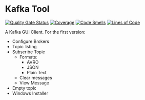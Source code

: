 # Kafka Tool

[![Quality Gate Status](https://sonarcloud.io/api/project_badges/measure?project=vepo_kafka-tool&metric=alert_status)](https://sonarcloud.io/summary/new_code?id=vepo_kafka-tool) [![Coverage](https://sonarcloud.io/api/project_badges/measure?project=vepo_kafka-tool&metric=coverage)](https://sonarcloud.io/summary/new_code?id=vepo_kafka-tool) [![Code Smells](https://sonarcloud.io/api/project_badges/measure?project=vepo_kafka-tool&metric=code_smells)](https://sonarcloud.io/summary/new_code?id=vepo_kafka-tool) [![Lines of Code](https://sonarcloud.io/api/project_badges/measure?project=vepo_kafka-tool&metric=ncloc)](https://sonarcloud.io/summary/new_code?id=vepo_kafka-tool)

A Kafka GUI Client. For the first version:

* Configure Brokers
* Topic listing
* Subscribe Topic
    * Formats:
        * AVRO
        * JSON
        * Plain Text
    * Clear messages
    * View Message
* Empty topic
* Windows Installer

